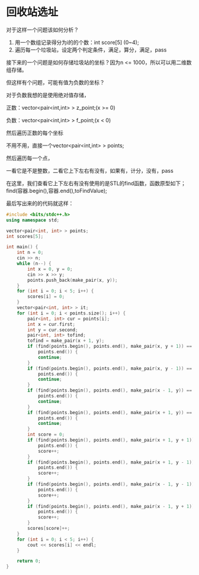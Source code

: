 # 回收站选址

对于这样一个问题该如何分析？

1. 用一个数组记录得分为i的的个数：int score[5] (0~4);
2. 遍历每一个垃圾站，设定两个判定条件，满足，算分，满足，pass

接下来的一个问题是如何存储垃圾站的坐标？因为n <= 1000，所以可以用二维数组存储。

但这样有个问题，可能有值为负数的坐标？

对于负数我想的是使用绝对值存储，

正数：vector<pair<int,int> > z_point;(x >= 0)

负数：vector<pair<int,int> > f_point;(x < 0)

然后遍历正数的每个坐标

不用不用，直接一个vector<pair<int,int> > points;

然后遍历每一个点，

一看它是不是整数，二看它上下左右有没有，如果有，计分，没有，pass

在这里，我们查看它上下左右有没有使用的是STL的find函数，函数原型如下；
	find(容器.begin(),容器.end(),toFindValue);

最后写出来的的代码就这样：

```c++
#include <bits/stdc++.h>
using namespace std;

vector<pair<int, int> > points;
int scores[5];

int main() {
    int n = 0;
    cin >> n;
    while (n--) {
        int x = 0, y = 0;
        cin >> x >> y;
        points.push_back(make_pair(x, y));
    }
    for (int i = 0; i < 5; i++) {
        scores[i] = 0;
    }
    vector<pair<int, int> > it;
    for (int i = 0; i < points.size(); i++) {
        pair<int, int> cur = points[i];
        int x = cur.first;
        int y = cur.second;
        pair<int, int> tofind;
        tofind = make_pair(x + 1, y);
        if (find(points.begin(), points.end(), make_pair(x, y + 1)) ==
            points.end()) {
            continue;
        }
        if (find(points.begin(), points.end(), make_pair(x, y - 1)) ==
            points.end()) {
            continue;
        }
        if (find(points.begin(), points.end(), make_pair(x - 1, y)) ==
            points.end()) {
            continue;
        }
        if (find(points.begin(), points.end(), make_pair(x + 1, y)) ==
            points.end()) {
            continue;
        }
        int score = 0;
        if (find(points.begin(), points.end(), make_pair(x + 1, y + 1)) !=
            points.end()) {
            score++;
        }
        if (find(points.begin(), points.end(), make_pair(x + 1, y - 1)) !=
            points.end()) {
            score++;
        }
        if (find(points.begin(), points.end(), make_pair(x - 1, y - 1)) !=
            points.end()) {
            score++;
        }
        if (find(points.begin(), points.end(), make_pair(x - 1, y + 1)) !=
            points.end()) {
            score++;
        }
        scores[score]++;
    }
    for (int i = 0; i < 5; i++) {
        cout << scores[i] << endl;
    }

    return 0;
}

```

